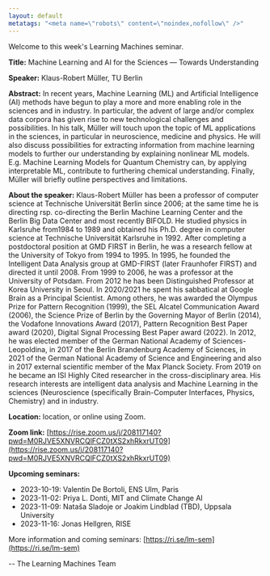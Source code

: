 ```yaml
---
layout: default
metatags: "<meta name=\"robots\" content=\"noindex,nofollow\" />"
---
```

Welcome to this week's Learning Machines seminar.

**Title:** Machine Learning and AI for the Sciences — Towards Understanding

**Speaker:** Klaus-Robert Müller, TU Berlin

**Abstract:** In recent years, Machine Learning (ML) and Artificial Intelligence (AI) methods have begun to play a more and more enabling role in the sciences and in industry. In particular, the advent of large and/or complex data corpora has given rise to new technological challenges and possibilities. In his talk, Müller will touch upon the topic of ML applications in the sciences, in particular in neuroscience, medicine and physics. He will also discuss possibilities for extracting information from machine learning models to further our understanding by explaining nonlinear ML models. E.g. Machine Learning Models for Quantum Chemistry can, by applying interpretable ML, contribute to furthering chemical understanding. Finally, Müller will briefly outline perspectives and limitations.

**About the speaker:** Klaus-Robert Müller has been a professor of computer science at Technische Universität Berlin since 2006; at the same time he is directing rsp. co-directing the Berlin Machine Learning Center and the Berlin Big Data Center and most recently BIFOLD. He studied physics in Karlsruhe from1984 to 1989 and obtained his Ph.D. degree in computer science at Technische Universität Karlsruhe in 1992. After completing a postdoctoral position at GMD FIRST in Berlin, he was a research fellow at the University of Tokyo from 1994 to 1995. In 1995, he founded the Intelligent Data Analysis group at GMD-FIRST (later Fraunhofer FIRST) and directed it until 2008. From 1999 to 2006, he was a professor at the University of Potsdam. From 2012 he has been Distinguished Professor at Korea University in Seoul. In 2020/2021 he spent his sabbatical at Google Brain as a Principal Scientist. Among others, he was awarded the Olympus Prize for Pattern Recognition (1999), the SEL Alcatel Communication Award (2006), the Science Prize of Berlin by the Governing Mayor of Berlin (2014), the Vodafone Innovations Award (2017), Pattern Recognition Best Paper award (2020), Digital Signal Processing Best Paper award (2022). In 2012, he was elected member of the German National Academy of Sciences-Leopoldina, in 2017 of the Berlin Brandenburg Academy of Sciences, in 2021 of the German National Academy of Science and Engineering and also in 2017 external scientific member of the Max Planck Society. From 2019 on he became an ISI Highly Cited researcher in the cross-disciplinary area. His research interests are intelligent data analysis and Machine Learning in the sciences (Neuroscience (specifically Brain-Computer Interfaces, Physics, Chemistry) and in industry.

**Location:** location, or online using Zoom.

**Zoom link:** [https://rise.zoom.us/j/208117140?pwd=M0RJVE5XNVRCQlFCZ0tXS2xhRkxrUT09](https://rise.zoom.us/j/208117140?pwd=M0RJVE5XNVRCQlFCZ0tXS2xhRkxrUT09)

**Upcoming seminars:**

* 2023-10-19: Valentin De Bortoli, ENS Ulm, Paris
* 2023-11-02: Priya L. Donti, MIT and Climate Change AI
* 2023-11-09: Nataša Sladoje or Joakim Lindblad (TBD), Uppsala University
* 2023-11-16: Jonas Hellgren, RISE

More information and coming seminars: [https://ri.se/lm-sem](https://ri.se/lm-sem)

-- The Learning Machines Team

